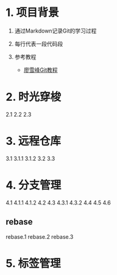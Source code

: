 # 1. 项目背景

1. 通过Markdown记录Git的学习过程
2. 每行代表一段代码段
3. 参考教程

   * [廖雪峰Git教程](https://www.liaoxuefeng.com/wiki/896043488029600)

# 2. 时光穿梭

2.1
2.2
2.3

# 3. 远程仓库

3.1
3.1.1
3.1.2
3.2
3.3

# 4. 分支管理

4.1
4.1.1
4.1.2
4.2
4.3
4.3.1
4.3.2
4.4
4.5
4.6

## rebase

rebase.1
rebase.2
rebase.3

# 5. 标签管理
